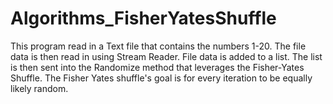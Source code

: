 # Algorithms_FisherYatesShuffle
This program read in a Text file that contains the numbers 1-20.
The file data is then read in using Stream Reader.
File data is added to a list.
The list is then sent into the Randomize method that leverages the Fisher-Yates Shuffle.
The Fisher Yates shuffle's goal is for every iteration to be equally likely random.
